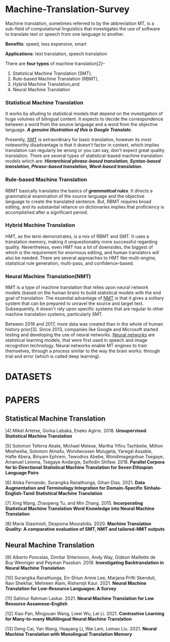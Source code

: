# Machine-Translation-Survey

Machine translation, sometimes referred to by the abbreviation MT, is a sub-field of computational linguistics that investigates the use of software to translate text or speech from one language to another.

**Benefits**: speed, less expensive, smart

**Applications**: text translation, speech translation

There are **four types** of machine translation[2]–

1. Statistical Machine Translation (SMT),
2. Rule-based Machine Translation (RBMT),
3. Hybrid Machine Translation,and
4. Neural Machine Translation

### Statistical Machine Translation

It works by alluding to statistical models that depend on the investigation of huge volumes of bilingual content. It expects to decide the correspondence between a word from the source language and a word from the objective language. ***A genuine illustration of this is Google Translate.***

Presently, [SMT](https://kantanmtblog.com/2019/04/02/a-short-introduction-to-the-statistical-machine-translation-model/) is extraordinary for basic translation, however its most noteworthy disadvantage is that it doesn't factor in context, which implies translation can regularly be wrong or you can say, don't expect great quality translation. There are several types of statistical-based machine translation models which are: ***Hierarchical phrase-based translation, Syntax-based translation, Phrase-based translation, Word-based translation.***

### Rule-based Machine Translation

RBMT basically translates the basics of ***grammatical rules***. It directs a grammatical examination of the source language and the objective language to create the translated sentence. But, RBMT requires broad editing, and its substantial reliance on dictionaries implies that proficiency is accomplished after a significant period.

### Hybrid Machine Translation

HMT, as the term demonstrates, is a mix of RBMT and SMT. It uses a translation memory, making it unquestionably more successful regarding quality. Nevertheless, even HMT has a lot of downsides, the biggest of which is the requirement for enormous editing, and human translators will also be needed. There are several approaches to HMT like multi-engine, statistical rule generation, multi-pass, and confidence-based.

### Neural Machine Translation(NMT)

NMT is a type of machine translation that relies upon neural network models (based on the human brain) to build statistical models with the end goal of translation. The essential advantage of [NMT](https://towardsdatascience.com/neural-machine-translation-15ecf6b0b) is that it gives a solitary system that can be prepared to unravel the source and target text. Subsequently, it doesn't rely upon specific systems that are regular to other machine translation systems, particularly SMT.

Between 2016 and 2017, more data was created than in the whole of human history prior[3]. Since 2013, companies like Google and Microsoft started testing and developing the use of neural networks.  [Neural networks](https://www.youtube.com/watch?v=yu9gLQtPySQ) are statistical learning models, that were first used in speech and image recognition technology. Neural networks enable MT engines to train themselves, through a process similar to the way the brain works: through trial and error (which is called deep learning).

# DATASETS


# PAPERS

## Statistical Machine Translation

[4] Mikel Artetxe, Gorka Labaka, Eneko Agirre. 2018. **Unsupervised Statistical Machine Translation**

[5] Solomon Teferra Abate, Michael Melese, Martha Yifiru Tachbelie, Million Meshesha, Solomon Atinafu, Wondwossen Mulugeta, Yaregal Assabie, Hafte Abera, Binyam Ephrem, Tewodros Abebe, Wondimagegnhue Tsegaye, Amanuel Lemma, Tsegaye Andargie, Seifedin Shifaw. 2018. **Parallel Corpora for bi-Directional Statistical Machine Translation for Seven Ethiopian Language Pairs**

[6] Aloka Fernando, Surangika Ranathunga, Gihan Dias. 2021. **Data Augmentation and Terminology Integration for Domain-Specific Sinhala-English-Tamil Statistical Machine Translation**

[7] Xing Wang, Zhaopeng Tu, and Min Zhang. 2015. **Incorporating Statistical Machine Translation Word Knowledge into Neural Machine Translation**

[8] Maria Stasimioti, Despoina Mouratidis. 2020. **Machine Translation Quality: A comparative evaluation of SMT, NMT and tailored-NMT outputs**


## Neural Machine Translation

[9] Alberto Poncelas, Dimitar Shterionov, Andy Way, Gideon Maillette de Buy Wenniger and Peyman Passban. 2018. **Investigating Backtranslation in Neural Machine Translation**

[10] Surangika Ranathunga, En-Shiun Annie Lee, Marjana Prifti Skenduli, Ravi Shekhar, Mehreen Alam, Rishemjit Kaur. 2021. **Neural Machine Translation for Low-Resource Languages: A Survey**

[11]  Sahinur Rahman Laskar. 2021. **Neural Machine Translation for Low Resource Assamese–English**

[12] Xiao Pan, Mingxuan Wang, Liwei Wu, Lei Li. 2021. **Contrastive Learning for Many-to-many Multilingual Neural Machine Translation**

[13] Deng Cai, Yan Wang, Huayang Li, Wai Lam, Lemao Liu. 2021. **Neural Machine Translation with Monolingual Translation Memory**
